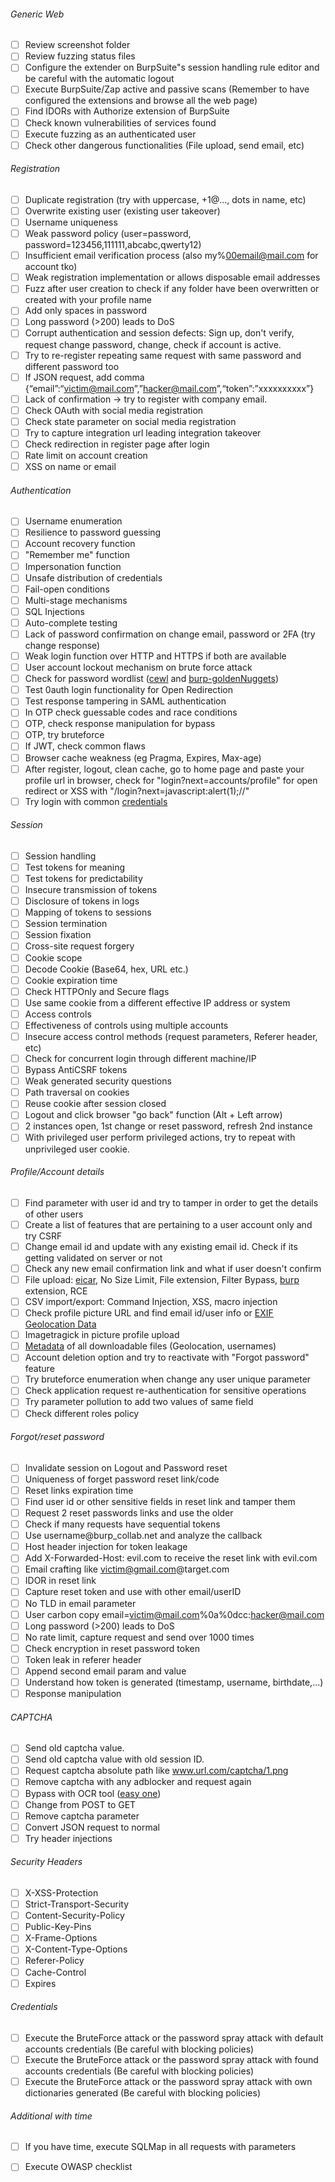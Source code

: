 ###### Generic Web

- [ ] Review screenshot folder
- [ ] Review fuzzing status files
- [ ] Configure the extender on BurpSuite"s session handling rule editor and be careful with the automatic logout
- [ ] Execute BurpSuite/Zap active and passive scans (Remember to have configured the extensions and browse all the web page)
- [ ] Find IDORs with Authorize extension of BurpSuite
- [ ] Check known vulnerabilities of services found
- [ ] Execute fuzzing as an authenticated user
- [ ] Check other dangerous functionalities (File upload, send email, etc)

###### Registration

- [ ] Duplicate registration \(try with uppercase, +1@..., dots in name, etc\)
- [ ] Overwrite existing user \(existing user takeover\)
- [ ] Username uniqueness
- [ ] Weak password policy \(user=password, password=123456,111111,abcabc,qwerty12\)
- [ ] Insufficient email verification process \(also my%00email@mail.com for account tko\)
- [ ] Weak registration implementation or allows disposable email addresses
- [ ] Fuzz after user creation to check if any folder have been overwritten or created with your profile name
- [ ] Add only spaces in password
- [ ] Long password \(&gt;200\) leads to DoS
- [ ] Corrupt authentication and session defects: Sign up, don't verify, request change password, change, check if account is active.
- [ ] Try to re-register repeating same request with same password and different password too
- [ ] If JSON request, add comma {“email”:“victim@mail.com”,”hacker@mail.com”,“token”:”xxxxxxxxxx”}
- [ ] Lack of confirmation -&gt; try to register with company email.
- [ ] Check OAuth with social media registration
- [ ] Check state parameter on social media registration
- [ ] Try to capture integration url leading integration takeover
- [ ] Check redirection in register page after login
- [ ] Rate limit on account creation
- [ ] XSS on name or email

###### Authentication

- [ ] Username enumeration
- [ ] Resilience to password guessing
- [ ] Account recovery function
- [ ] "Remember me" function
- [ ] Impersonation function
- [ ] Unsafe distribution of credentials
- [ ] Fail-open conditions
- [ ] Multi-stage mechanisms
- [ ] SQL Injections
- [ ] Auto-complete testing
- [ ] Lack of password confirmation on change email, password or 2FA \(try change response\)
- [ ] Weak login function over HTTP and HTTPS if both are available
- [ ] User account lockout mechanism on brute force attack
- [ ] Check for password wordlist \([cewl](https://github.com/digininja/CeWL) and [burp-goldenNuggets](https://github.com/GainSec/GoldenNuggets-1)\)
- [ ] Test 0auth login functionality for Open Redirection
- [ ] Test response tampering in SAML authentication
- [ ] In OTP check guessable codes and race conditions
- [ ] OTP, check response manipulation for bypass
- [ ] OTP, try bruteforce
- [ ] If JWT, check common flaws
- [ ] Browser cache weakness \(eg Pragma, Expires, Max-age\)
- [ ] After register, logout, clean cache, go to home page and paste your profile url in browser, check for "login?next=accounts/profile" for open redirect or XSS with "/login?next=javascript:alert\(1\);//"
- [ ] Try login with common [credentials](https://github.com/ihebski/DefaultCreds-cheat-sheet)

###### Session

- [ ] Session handling
- [ ] Test tokens for meaning
- [ ] Test tokens for predictability
- [ ] Insecure transmission of tokens
- [ ] Disclosure of tokens in logs
- [ ] Mapping of tokens to sessions
- [ ] Session termination
- [ ] Session fixation
- [ ] Cross-site request forgery
- [ ] Cookie scope
- [ ] Decode Cookie \(Base64, hex, URL etc.\)
- [ ] Cookie expiration time
- [ ] Check HTTPOnly and Secure flags
- [ ] Use same cookie from a different effective IP address or system
- [ ] Access controls
- [ ] Effectiveness of controls using multiple accounts
- [ ] Insecure access control methods \(request parameters, Referer header, etc\)
- [ ] Check for concurrent login through different machine/IP
- [ ] Bypass AntiCSRF tokens
- [ ] Weak generated security questions
- [ ] Path traversal on cookies
- [ ] Reuse cookie after session closed
- [ ] Logout and click browser "go back" function \(Alt + Left arrow\)
- [ ] 2 instances open, 1st change or reset password, refresh 2nd instance
- [ ] With privileged user perform privileged actions, try to repeat with unprivileged user cookie.

###### Profile/Account details

- [ ] Find parameter with user id and try to tamper in order to get the details of other users
- [ ] Create a list of features that are pertaining to a user account only and try CSRF
- [ ] Change email id and update with any existing email id. Check if its getting validated on server or not
- [ ] Check any new email confirmation link and what if user doesn't confirm
- [ ] File upload: [eicar](https://secure.eicar.org/eicar.com.txt), No Size Limit, File extension, Filter Bypass, [burp](https://github.com/portswigger/upload-scanner) extension, RCE
- [ ] CSV import/export: Command Injection, XSS, macro injection
- [ ] Check profile picture URL and find email id/user info or [EXIF Geolocation Data](http://exif.regex.info/exif.cgi)
- [ ] Imagetragick in picture profile upload
- [ ] [Metadata](https://github.com/exiftool/exiftool) of all downloadable files \(Geolocation, usernames\)
- [ ] Account deletion option and try to reactivate with "Forgot password" feature
- [ ] Try bruteforce enumeration when change any user unique parameter
- [ ] Check application request re-authentication for sensitive operations
- [ ] Try parameter pollution to add two values of same field
- [ ] Check different roles policy

###### Forgot/reset password

- [ ] Invalidate session on Logout and Password reset
- [ ] Uniqueness of forget password reset link/code
- [ ] Reset links expiration time
- [ ] Find user id or other sensitive fields in reset link and tamper them
- [ ] Request 2 reset passwords links and use the older
- [ ] Check if many requests have sequential tokens
- [ ] Use username@burp\_collab.net and analyze the callback
- [ ] Host header injection for token leakage
- [ ] Add X-Forwarded-Host: evil.com to receive the reset link with evil.com
- [ ] Email crafting like victim@gmail.com@target.com
- [ ] IDOR in reset link
- [ ] Capture reset token and use with other email/userID
- [ ] No TLD in email parameter
- [ ] User carbon copy email=victim@mail.com%0a%0dcc:hacker@mail.com
- [ ] Long password \(&gt;200\) leads to DoS
- [ ] No rate limit, capture request and send over 1000 times
- [ ] Check encryption in reset password token
- [ ] Token leak in referer header
- [ ] Append second email param and value
- [ ] Understand how token is generated \(timestamp, username, birthdate,...\)
- [ ] Response manipulation

###### CAPTCHA

- [ ] Send old captcha value. 
- [ ] Send old captcha value with old session ID.
- [ ] Request captcha absolute path like www.url.com/captcha/1.png
- [ ] Remove captcha with any adblocker and request again
- [ ] Bypass with OCR tool \([easy one](https://github.com/pry0cc/prys-hacks/blob/master/image-to-text)\)
- [ ] Change from POST to GET
- [ ] Remove captcha parameter
- [ ] Convert JSON request to normal
- [ ] Try header injections

###### Security Headers

- [ ] X-XSS-Protection
- [ ] Strict-Transport-Security
- [ ] Content-Security-Policy
- [ ] Public-Key-Pins
- [ ] X-Frame-Options
- [ ] X-Content-Type-Options
- [ ] Referer-Policy
- [ ] Cache-Control
- [ ] Expires

###### Credentials

- [ ] Execute the BruteForce attack or the password spray attack with default accounts credentials (Be careful with blocking policies)
- [ ] Execute the BruteForce attack or the password spray attack with found accounts credentials (Be careful with blocking policies)
- [ ] Execute the BruteForce attack or the password spray attack with own dictionaries generated (Be careful with blocking policies)

###### Additional with time

- [ ] If you have time, execute SQLMap in all requests with parameters
- [ ] Execute OWASP checklist

